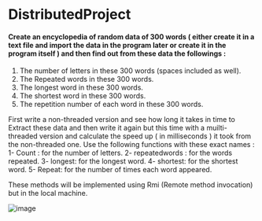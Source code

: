# DistributedProject

#### Create an encyclopedia of random data of 300 words ( either create it in a text file and import the data in the program later or create it in the program itself ) and then find out from these data the followings :
1. The number of letters in these 300 words (spaces included as well).
2. The Repeated words in these 300 words.
3. The longest word in these 300 words.
4. The shortest word in these 300 words.
5. The repetition number of each word in these 300 words.

First write a non-threaded version and see how long it takes in time to Extract these data and then write it again but this time with a muilti-threaded version and calculate the speed up ( in milliseconds ) it took from the non-threaded one.
Use the following functions with these exact names :
1- Count : for the number of letters.
2- repeatedwords : for the words repeated.
3- longest: for the longest word.
4- shortest: for the shortest word.
5- Repeat: for the number of times each word appeared.

These methods will be implemented using Rmi (Remote method invocation) but in the local machine.

![image](https://github.com/Hazem020/DistributedProject/assets/59257408/ae7d9cd0-a0a1-47dd-90df-98a72104e10c)
